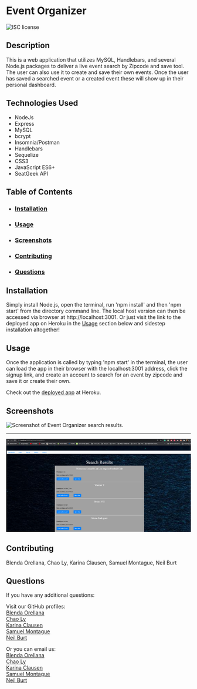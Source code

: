 # Event Organizer  
  
  ![ISC license](https://img.shields.io/badge/license-ISC-brightgreen)  
  
## Description  
  
This is a web application that utilizes MySQL, Handlebars, and several Node.js packages to deliver a live event search by Zipcode and save tool. The user can also use it to create and save their own events. Once the user has saved a searched event or a created event these will show up in their personal dashboard. 
  
## Technologies Used  

* NodeJs
* Express
* MySQL
* bcrypt
* Insomnia/Postman
* Handlebars
* Sequelize
* CSS3
* JavaScript ES6+
* SeatGeek API
  
## Table of Contents  
- ### [Installation](#installation)
- ### [Usage](#usage)
- ### [Screenshots](#screenshots)
- ### [Contributing](#contributing)
- ### [Questions](#questions)
  
## Installation  
  
Simply install Node.js, open the terminal, run 'npm install' and then 'npm start' from the directory command line. The local host version can then be accessed via browser at http://localhost:3001. Or just visit the link to the deployed app on Heroku in the [Usage](#usage) section below and sidestep installation altogether!  
  
## Usage  
  
Once the application is called by typing 'npm start' in the terminal, the user can load the app in their browser with the localhost:3001 address, click the signup link, and create an account to search for an event by zipcode and save it or create their own.  
  
Check out the [deployed app](https://gentle-reaches-60799.herokuapp.com/) at Heroku.  
  
## Screenshots  
![Screenshot of Event Organizer search results.](./public/images/screenshot.jpg)  
  
---  
  
![Screenshot of Event Organizer dashboard.](./public/images/screenshot2.jpg)  
  
## Contributing  
  
Blenda Orellana, Chao Ly, Karina Clausen, Samuel Montague, Neil Burt  
  
## Questions  
  
If you have any additional questions:  
  
Visit our GitHub profiles:  
[Blenda Orellana](https://github.com/blen90)  
[Chao Ly](https://github.com/Chaoly123)  
[Karina Clausen](https://github.com/Karina5151)  
[Samuel Montague](https://github.com/SamuelMontague)  
[Neil Burt](https://github.com/neilburt)  
  
Or you can email us:  
[Blenda Orellana](mailto:blen.or90@gmail.com)  
[Chao Ly](mailto:lychaos123gmail.com)  
[Karina Clausen](mailto:karina.clausen.11@gmail.com)  
[Samuel Montague](mailto:Samuelpmontague@gmail.com)  
[Neil Burt](mailto:neil.burt@comcast.net)  

